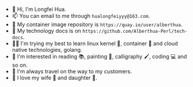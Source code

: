 - 👋 Hi, I'm Longfei Hua.
- 📫 You can email to me through `hualongfeiyyy@163.com`.
- 💾 My container image repository is `https://quay.io/user/alberthua`.
- 📝 My technology docs is on `https://github.com/Alberthua-Perl/tech-docs`.
- 👨‍💻 I'm trying my best to learn linux kernel 🐧, container 🐳 and cloud native technologies, golang.
- 👀 I'm interested in reading 📚, painting 🎨, calligraphy 🖌, coding 💻 and so on.
- 🚄 I'm always travel on the way to my customers.
- 💞 I love my wife 👩 and daughter 👧.
